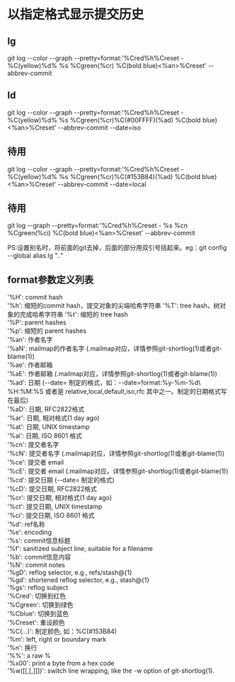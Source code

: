 
# 以指定格式显示提交历史
## lg
git log --color --graph --pretty=format:'%Cred%h%Creset - %C(yellow)%d% %s %Cgreen(%cr) %C(bold blue)<%an>%Creset' --abbrev-commit

## ld
git log --color --graph --pretty=format:'%Cred%h%Creset - %C(yellow)%d% %s %Cgreen(%cr)%C(#00FFFF)(%ad) %C(bold blue)<%an>%Creset' --abbrev-commit --date=iso

## 待用
git log --color --graph --pretty=format:'%Cred%h%Creset - %C(yellow)%d% %s %Cgreen(%cr)%C(#153B84)(%ad) %C(bold blue)<%an>%Creset' --abbrev-commit --date=local

## 待用
git log --graph --pretty=format:'%Cred%h%Creset - %s %cn %Cgreen(%ci) %C(bold blue)<%an>%Creset' --abbrev-commit

PS:设置别名时，将前面的git去掉，后面的部分用双引号括起来。eg：git config --global alias.lg ".."

## format参数定义列表
'%H': commit hash  
'%h': 缩短的commit hash，提交对象的尖端哈希字符串
'%T': tree hash，树对象的完成哈希字符串
'%t': 缩短的 tree hash  
'%P': parent hashes  
'%p': 缩短的 parent hashes  
'%an': 作者名字  
'%aN': mailmap的作者名字 (.mailmap对应，详情参照git-shortlog(1)或者git-blame(1))  
'%ae': 作者邮箱  
'%aE': 作者邮箱 (.mailmap对应，详情参照git-shortlog(1)或者git-blame(1))  
'%ad': 日期 (--date= 制定的格式，如：--date=format:%y-%m-%d\ %H:%M:%S 或者是 relative,local,default,iso,rfc 其中之一。制定的日期格式写在最后)  
'%aD': 日期, RFC2822格式  
'%ar': 日期, 相对格式(1 day ago)  
'%at': 日期, UNIX timestamp  
'%ai': 日期, ISO 8601 格式  
'%cn': 提交者名字  
'%cN': 提交者名字 (.mailmap对应，详情参照git-shortlog(1)或者git-blame(1))  
'%ce': 提交者 email  
'%cE': 提交者 email (.mailmap对应，详情参照git-shortlog(1)或者git-blame(1))  
'%cd': 提交日期 (--date= 制定的格式)  
'%cD': 提交日期, RFC2822格式  
'%cr': 提交日期, 相对格式(1 day ago)  
'%ct': 提交日期, UNIX timestamp  
'%ci': 提交日期, ISO 8601 格式  
'%d': ref名称  
'%e': encoding  
'%s': commit信息标题  
'%f': sanitized subject line, suitable for a filename  
'%b': commit信息内容  
'%N': commit notes  
'%gD': reflog selector, e.g., refs/stash@{1}  
'%gd': shortened reflog selector, e.g., stash@{1}  
'%gs': reflog subject  
'%Cred': 切换到红色  
'%Cgreen': 切换到绿色  
'%Cblue': 切换到蓝色  
'%Creset': 重设颜色  
'%C(...)': 制定颜色, 如：%C(#153B84)  
'%m': left, right or boundary mark  
'%n': 换行  
'%%': a raw %  
'%x00': print a byte from a hex code  
'%w([[,[,]]])': switch line wrapping, like the -w option of git-shortlog(1).  
